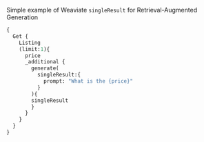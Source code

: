 Simple example of Weaviate `singleResult` for Retrieval-Augmented Generation

```graphql
{
  Get {
    Listing
    (limit:1){
      price
      _additional {
        generate(
          singleResult:{
            prompt: "What is the {price}"
          }
        ){
        singleResult
        }
      }
    }
  }
}
```
